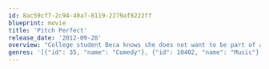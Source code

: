 ```yaml
---
id: 8ac59cf7-2c94-40a7-8119-2279af8222ff
blueprint: movie
title: 'Pitch Perfect'
release_date: '2012-09-28'
overview: "College student Beca knows she does not want to be part of a clique, but that's exactly where she finds herself after arriving at her new school. Thrust in among mean gals, nice gals and just plain weird gals, Beca finds that the only thing they have in common is how well they sing together. She takes the women of the group out of their comfort zone of traditional arrangements and into a world of amazing harmonic combinations in a fight to the top of college music competitions."
genres: '[{"id": 35, "name": "Comedy"}, {"id": 10402, "name": "Music"}, {"id": 10749, "name": "Romance"}]'
---
```

